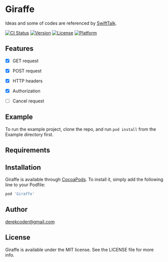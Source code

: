 # Giraffe

Ideas and some of codes are referenced by [SwiftTalk](https://talk.objc.io/).

[![CI Status](http://img.shields.io/travis/derekcoder@gmail.com/Giraffe.svg?style=flat)](https://travis-ci.org/derekcoder@gmail.com/Giraffe)
[![Version](https://img.shields.io/cocoapods/v/Giraffe.svg?style=flat)](http://cocoapods.org/pods/Giraffe)
[![License](https://img.shields.io/cocoapods/l/Giraffe.svg?style=flat)](http://cocoapods.org/pods/Giraffe)
[![Platform](https://img.shields.io/cocoapods/p/Giraffe.svg?style=flat)](http://cocoapods.org/pods/Giraffe)

## Features

- [x] GET request

- [x] POST request

- [x] HTTP headers

- [x] Authorization

- [ ] Cancel request

      

## Example

To run the example project, clone the repo, and run `pod install` from the Example directory first.

## Requirements

## Installation

Giraffe is available through [CocoaPods](http://cocoapods.org). To install
it, simply add the following line to your Podfile:

```ruby
pod 'Giraffe'
```

## Author

derekcoder@gmail.com

## License

Giraffe is available under the MIT license. See the LICENSE file for more info.
